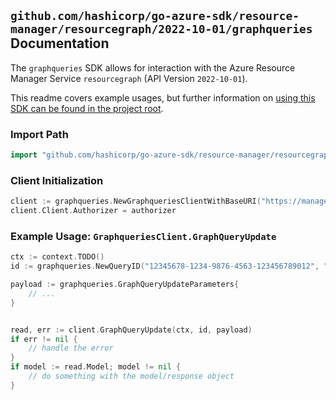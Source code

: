 
## `github.com/hashicorp/go-azure-sdk/resource-manager/resourcegraph/2022-10-01/graphqueries` Documentation

The `graphqueries` SDK allows for interaction with the Azure Resource Manager Service `resourcegraph` (API Version `2022-10-01`).

This readme covers example usages, but further information on [using this SDK can be found in the project root](https://github.com/hashicorp/go-azure-sdk/tree/main/docs).

### Import Path

```go
import "github.com/hashicorp/go-azure-sdk/resource-manager/resourcegraph/2022-10-01/graphqueries"
```


### Client Initialization

```go
client := graphqueries.NewGraphqueriesClientWithBaseURI("https://management.azure.com")
client.Client.Authorizer = authorizer
```


### Example Usage: `GraphqueriesClient.GraphQueryUpdate`

```go
ctx := context.TODO()
id := graphqueries.NewQueryID("12345678-1234-9876-4563-123456789012", "example-resource-group", "queryValue")

payload := graphqueries.GraphQueryUpdateParameters{
	// ...
}


read, err := client.GraphQueryUpdate(ctx, id, payload)
if err != nil {
	// handle the error
}
if model := read.Model; model != nil {
	// do something with the model/response object
}
```
